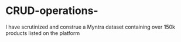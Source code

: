 # CRUD-operations-
I have scrutinized and construe a Myntra dataset containing over 150k products listed on the platform
